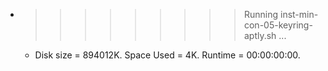 * >>>>>>>>> Running inst-min-con-05-keyring-aptly.sh ...
  * Disk size = 894012K. Space Used = 4K. Runtime = 00:00:00:00.
